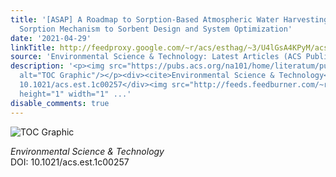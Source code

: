 ```yaml
---
title: '[ASAP] A Roadmap to Sorption-Based Atmospheric Water Harvesting: From Molecular
  Sorption Mechanism to Sorbent Design and System Optimization'
date: '2021-04-29'
linkTitle: http://feedproxy.google.com/~r/acs/esthag/~3/U4lGsA4KPyM/acs.est.1c00257
source: 'Environmental Science & Technology: Latest Articles (ACS Publications)'
description: '<p><img src="https://pubs.acs.org/na101/home/literatum/publisher/achs/journals/content/esthag/0/esthag.ahead-of-print/acs.est.1c00257/20210429/images/medium/es1c00257_0013.gif"
  alt="TOC Graphic"/></p><div><cite>Environmental Science & Technology</cite></div><div>DOI:
  10.1021/acs.est.1c00257</div><img src="http://feeds.feedburner.com/~r/acs/esthag/~4/U4lGsA4KPyM"
  height="1" width="1" ...'
disable_comments: true
---
```

<p><img src="https://pubs.acs.org/na101/home/literatum/publisher/achs/journals/content/esthag/0/esthag.ahead-of-print/acs.est.1c00257/20210429/images/medium/es1c00257_0013.gif" alt="TOC Graphic"/></p><div><cite>Environmental Science & Technology</cite></div><div>DOI: 10.1021/acs.est.1c00257</div><img src="http://feeds.feedburner.com/~r/acs/esthag/~4/U4lGsA4KPyM" height="1" width="1" ...
